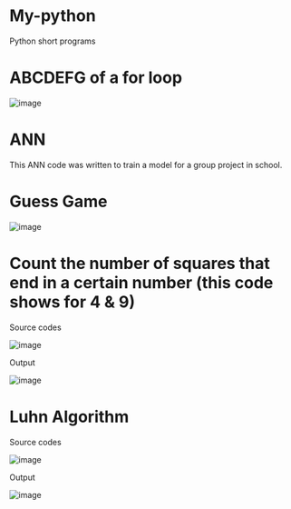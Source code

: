 # My-python
Python short programs

# ABCDEFG of a for loop
![image](https://user-images.githubusercontent.com/41402706/211504341-d2555b95-b3cc-476c-947a-935e29578b16.png)

# ANN
This ANN code was written to  train a model for a group project in school.


# Guess Game
![image](https://user-images.githubusercontent.com/41402706/211492347-9320454e-1eea-47d4-9fbe-5a91ed2de169.png)

# Count the number of squares that end in a certain number (this code shows for 4 & 9)
Source codes

![image](https://user-images.githubusercontent.com/41402706/211503683-ba9d731c-1962-4719-870e-ced9295e9fe0.png)

Output

![image](https://user-images.githubusercontent.com/41402706/211503386-7157ff5b-6cc1-4c8c-92db-3b7c167e427b.png)

# Luhn Algorithm
Source codes

![image](https://user-images.githubusercontent.com/41402706/211745343-6b5f429b-c01c-4309-bcc0-ba16b594f8de.png)

Output

![image](https://user-images.githubusercontent.com/41402706/211745227-46baad25-f57c-4fe4-b265-a85f88cf2c06.png)




